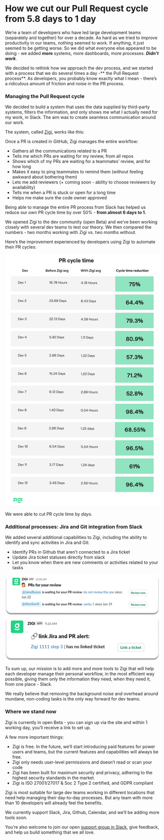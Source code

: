 
# **How we cut our Pull Request cycle from 5.8 days to 1 day**

We’re a team of developers who have led large development teams (separately and together) for over a decade. As hard as we tried to improve productivity in our teams, nothing seemed to work. If anything, it just seemed to be getting worse. So we did what everyone else appeared to be doing - we added **more** systems, more dashboards, more processes. **_Didn’t work_**. 

We decided to rethink how we approach the dev process, and we started with a process that we do several times a day -** the Pull Request process**. As developers, you probably know exactly what I mean - there’s a ridiculous amount of friction and noise in the PR process. 

### **Managing the Pull Request cycle**

We decided to build a system that uses the data supplied by third-party systems, filters the information, and only shows me what I actually need for my work, in Slack. The aim was to create seamless communication around our work. 

The system, called [Zigi](https://www.zigi.ai/), works like this:

Once a PR is created in GitHub, Zigi manages the entire workflow:



* Gathers all the communications related to a PR
* Tells me which PRs are waiting for my review, from all repos
* Shows which of my PRs are waiting for a teammates’ review, and for how long
* Makes it easy to ping teammates to remind them (without feeling awkward about bothering them)
* Lets me add reviewers (+ coming soon - ability to choose reviewers by availability) 
* Tells me when a PR is stuck or open for a long time
* Helps me make sure the code owner approved

Being able to manage the entire PR process from Slack has helped us reduce our own PR cycle time by over 50% - **from almost 6 days to 1.**

We opened Zigi to the dev community (open Beta) and we’ve been working closely with several dev teams to test our theory. We then compared the numbers - two months working with Zigi vs. two months without. 

Here’s the improvement experienced by developers using Zigi to automate their PR cycles:

![productivity report summary](https://raw.githubusercontent.com/zigiai/openbeta/development/articles/images/productivity_report_summary.jpg?raw=true)

We were able to cut PR cycle time by _days_. 

### **Additional processes: Jira and Git integration from Slack**

We added several additional capabilities to Zigi, including the ability to identify and sync activities in Jira and Git:



* Identify PRs in Github that aren’t connected to a Jira ticket
* Update Jira ticket statuses directly from slack
* Let you know when there are new comments or activities related to your tasks

 ![prs for your review](https://github.com/zigiai/openbeta/raw/development/articles/images/open_prs_to_review.png?raw=true)
 ![link jira and PR alert](https://raw.githubusercontent.com/zigiai/openbeta/development/articles/images/link_jira_and_pr.png?raw=true)

To sum up, our mission is to add more and more tools to Zigi that will help each developer manage their personal workflow, in the most efficient way possible, giving them only the information they need, when they need it, from one place - Slack. 

We really believe that removing the background noise and overhead around mundane, non-coding tasks is the only way forward for dev teams. 

### **Where we stand now**

Zigi is currently in open Beta - you can sign up via the site and within 1 working day, you’ll receive a link to set up.

A few more important things:



* Zigi is free. In the future, we’ll start introducing paid features for power users and teams, but the current features and capabilities will always be free. 
* Zigi only needs user-level permissions and doesn’t read or scan your code
* Zigi has been built for maximum security and privacy, adhering to the highest security standards in the market. 
* Zigi is ISO 27001/27017 & Soc 2 Type 2 certified, and GDPR compliant

Zigi is most suitable for large dev teams working in different locations that need help managing their day-to-day processes. But any team with more than 10 developers will already feel the benefits.

We currently support Slack, Jira, Github, Calendar, and we’ll be adding more tools soon. 

You’re also welcome to join our open [support group in Slack](https://join.slack.com/t/zigisupport/shared_invite/zt-1b81pibd3-HPo7hJZs9Ji6IwIJz2yo_A), give feedback, and help us build something that we all love.  

